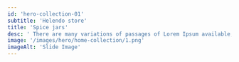 ```yaml
---
id: 'hero-collection-01'
subtitle: 'Helendo store'
title: 'Spice jars'
desc: ' There are many variations of passages of Lorem Ipsum available, but <br /> the majority have suffered alteration in some form.'
image: '/images/hero/home-collection/1.png'
imageAlt: 'Slide Image'
---
```

